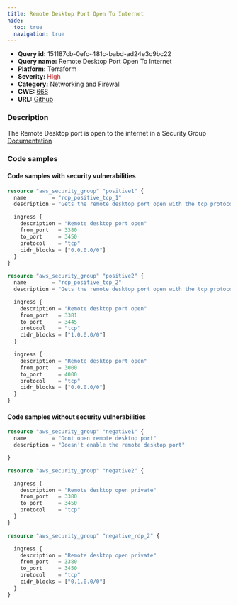 ```yaml
---
title: Remote Desktop Port Open To Internet
hide:
  toc: true
  navigation: true
---
```


<style>
  .highlight .hll {
    background-color: #ff171742;
  }
  .md-content {
    max-width: 1100px;
    margin: 0 auto;
  }
</style>

-   **Query id:** 151187cb-0efc-481c-babd-ad24e3c9bc22
-   **Query name:** Remote Desktop Port Open To Internet
-   **Platform:** Terraform
-   **Severity:** <span style="color:#bb2124">High</span>
-   **Category:** Networking and Firewall
-   **CWE:** <a href="https://cwe.mitre.org/data/definitions/668.html" onclick="newWindowOpenerSafe(event, 'https://cwe.mitre.org/data/definitions/668.html')">668</a>
-   **URL:** [Github](https://github.com/Checkmarx/kics/tree/master/assets/queries/terraform/aws/remote_desktop_port_open_to_internet)

### Description
The Remote Desktop port is open to the internet in a Security Group<br>
[Documentation](https://registry.terraform.io/providers/hashicorp/aws/latest/docs/resources/security_group)

### Code samples
#### Code samples with security vulnerabilities
```tf title="Positive test num. 1 - tf file" hl_lines="1 14"
resource "aws_security_group" "positive1" {
  name        = "rdp_positive_tcp_1"
  description = "Gets the remote desktop port open with the tcp protocol"

  ingress {
    description = "Remote desktop port open"
    from_port   = 3380
    to_port     = 3450
    protocol    = "tcp"
    cidr_blocks = ["0.0.0.0/0"]
  }
}

resource "aws_security_group" "positive2" {
  name        = "rdp_positive_tcp_2"
  description = "Gets the remote desktop port open with the tcp protocol"

  ingress {
    description = "Remote desktop port open"
    from_port   = 3381
    to_port     = 3445
    protocol    = "tcp"
    cidr_blocks = ["1.0.0.0/0"]
  }

  ingress {
    description = "Remote desktop port open"
    from_port   = 3000
    to_port     = 4000
    protocol    = "tcp"
    cidr_blocks = ["0.0.0.0/0"]
  }
}

```


#### Code samples without security vulnerabilities
```tf title="Negative test num. 1 - tf file"
resource "aws_security_group" "negative1" {
  name        = "Dont open remote desktop port"
  description = "Doesn't enable the remote desktop port"

}

resource "aws_security_group" "negative2" {

  ingress {
    description = "Remote desktop open private"
    from_port   = 3380
    to_port     = 3450
    protocol    = "tcp"
  }
}

resource "aws_security_group" "negative_rdp_2" {

  ingress {
    description = "Remote desktop open private"
    from_port   = 3380
    to_port     = 3450
    protocol    = "tcp"
    cidr_blocks = ["0.1.0.0/0"]
  }
}

```
